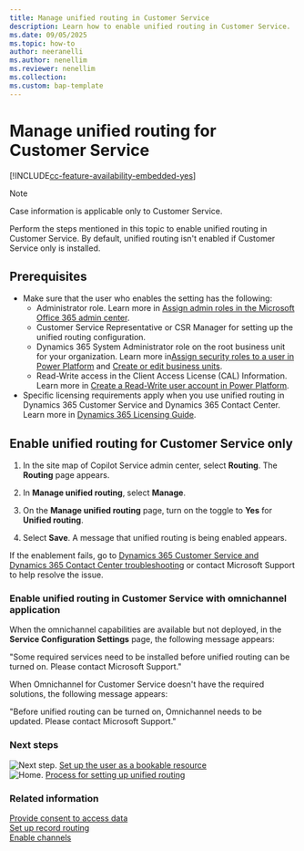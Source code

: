 ```yaml
---
title: Manage unified routing in Customer Service
description: Learn how to enable unified routing in Customer Service.
ms.date: 09/05/2025
ms.topic: how-to
author: neeranelli
ms.author: nenellim
ms.reviewer: nenellim
ms.collection:
ms.custom: bap-template
---
```


# Manage unified routing for Customer Service

[!INCLUDE[cc-feature-availability-embedded-yes](../../includes/cc-feature-availability-embedded-yes.md)]

> [!NOTE]
> Case information is applicable only to Customer Service.

Perform the steps mentioned in this topic to enable unified routing in Customer Service. By default, unified routing isn't enabled if Customer Service only is installed.

## Prerequisites

- Make sure that the user who enables the setting has the following:
  - Administrator role. Learn more in [Assign admin roles in the Microsoft Office 365 admin center](/microsoft-365/admin/add-users/assign-admin-roles).
  - Customer Service Representative or CSR Manager for setting up the unified routing configuration.
  - Dynamics 365 System Administrator role on the root business unit for your organization. Learn more in[Assign security roles to a user in Power Platform](/power-platform/admin/assign-security-roles) and [Create or edit business units](/power-platform/admin/create-edit-business-units).
  - Read-Write access in the Client Access License (CAL) Information. Learn more in [Create a Read-Write user account in Power Platform](/power-platform/admin/create-users#create-a-read-write-user-account). 
- Specific licensing requirements apply when you use unified routing in Dynamics 365 Customer Service and Dynamics 365 Contact Center. Learn more in [Dynamics 365 Licensing Guide](https://go.microsoft.com/fwlink/?LinkId=866544).

## Enable unified routing for Customer Service only

1. In the site map of Copilot Service admin center, select **Routing**. The **Routing** page appears.
   
1. In **Manage unified routing**, select **Manage**.

1. On the **Manage unified routing** page, turn on the toggle to **Yes** for **Unified routing**.

1. Select **Save**. A message that unified routing is being enabled appears.

If the enablement fails, go to [Dynamics 365 Customer Service and Dynamics 365 Contact Center troubleshooting](/troubleshoot/dynamics-365/customer-service/welcome-customer-service) or contact Microsoft Support to help resolve the issue.

### Enable unified routing in Customer Service with omnichannel application

When the omnichannel capabilities are available but not deployed, in the **Service Configuration Settings** page, the following message appears:

  "Some required services need to be installed before unified routing can be turned on. Please contact Microsoft Support."

When Omnichannel for Customer Service doesn't have the required solutions, the following message appears:

  "Before unified routing can be turned on, Omnichannel needs to be updated. Please contact Microsoft Support."


### Next steps

![Next step.](../media/right-arrow.png) [Set up the user as a bookable resource](users-user-profiles.md)  
![Home.](../media/home-button.png) [Process for setting up unified routing](set-up-routing-process.md)  

### Related information

[Provide consent to access data](../implement/data-access-consent.md)  
[Set up record routing](set-up-record-routing.md)  
[Enable channels](/dynamics365/contact-center/implement/provision-channels#set-up-channels)  
